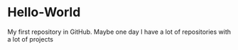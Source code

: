 # Hello-World
My first repository in GitHub. 
Maybe one day I have a lot of repositories with a lot of projects
